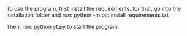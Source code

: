 To use the program, first install the requirements. for that, go into the installation folder and run:
python -m pip install requirements.txt

Then, run:
python yt.py
to start the program.